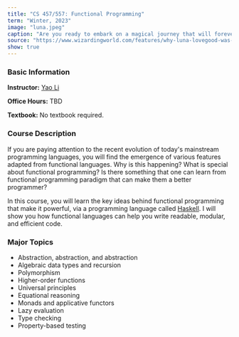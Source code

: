 ```yaml
---
title: "CS 457/557: Functional Programming"
term: "Winter, 2023"
image: "luna.jpeg"
caption: "Are you ready to embark on a magical journey that will forever transform your view of programming?"
source: "https://www.wizardingworld.com/features/why-luna-lovegood-was-a-true-ravenclaw"
show: true
---
```


### Basic Information

**Instructor:** [Yao Li](../index.html)

**Office Hours:** TBD

**Textbook:** No textbook required.

### Course Description

If you are paying attention to the recent evolution of today's mainstream
programming languages, you will find the emergence of various features adapted
from functional languages. Why is this happening? What is special about
functional programming? Is there something that one can learn from functional
programming paradigm that can make them a better programmer?

In this course, you will learn the key ideas behind functional programming that
make it powerful, via a programming language called
[Haskell](https://www.haskell.org/). I will show you how functional languages
can help you write readable, modular, and efficient code.

### Major Topics

- Abstraction, abstraction, and abstraction
- Algebraic data types and recursion
- Polymorphism
- Higher-order functions
- Universal principles
- Equational reasoning
- Monads and applicative functors
- Lazy evaluation
- Type checking
- Property-based testing
